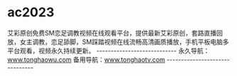 # ac2023
艾彩原创免费SM恋足调教视频在线观看平台，提供最新艾彩原创，套路直播回放，女主调教，恋足舔脚，SM踩踏视频在线流畅高清画质播放，手机平板电脑多平台观看，视频永久持续更新。 ---------------------------- 永久导航：www.tonghaowu.com  备用导航：www.tonghaotv.com -------------------------------
